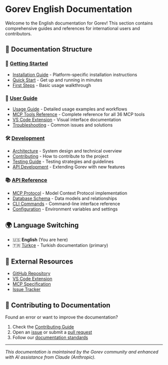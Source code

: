 # Gorev English Documentation

Welcome to the English documentation for Gorev! This section contains comprehensive guides and references for international users and contributors.

## 📁 Documentation Structure

### 🚀 [Getting Started](getting-started/)

- [Installation Guide](../guides/getting-started/installation.md) - Platform-specific installation instructions
- [Quick Start](../guides/user/usage.md) - Get up and running in minutes
- [First Steps](../guides/user/usage.md) - Basic usage walkthrough

### 👥 [User Guide](user-guide/)

- [Usage Guide](../guides/user/usage.md) - Detailed usage examples and workflows
- [MCP Tools Reference](../guides/user/mcp-tools.md) - Complete reference for all 36 MCP tools
- [VS Code Extension](../guides/user/vscode-extension.md) - Visual interface documentation
- [Troubleshooting](../debugging/) - Common issues and solutions

### 🛠 [Development](development/)

- [Architecture](../architecture/architecture-v2.md) - System design and technical overview
- [Contributing](../development/contributing.md) - How to contribute to the project
- [Testing Guide](../development/testing-strategy.md) - Testing strategies and guidelines
- [API Development](development/api-development.md) - Extending Gorev with new features

### 📚 [API Reference](api/)

- [MCP Protocol](api/mcp-protocol.md) - Model Context Protocol implementation
- [Database Schema](api/database-schema.md) - Data models and relationships
- [CLI Commands](api/cli-commands.md) - Command-line interface reference
- [Configuration](api/configuration.md) - Environment variables and settings

## 🌍 Language Switching

- 🇺🇸 **English** (You are here)
- 🇹🇷 [Türkçe](../) - Turkish documentation (primary)

## 🔗 External Resources

- [GitHub Repository](https://github.com/msenol/gorev)
- [VS Code Extension](https://marketplace.visualstudio.com/items?itemName=mehmetsenol.gorev-vscode)
- [MCP Specification](https://modelcontextprotocol.io/docs)
- [Issue Tracker](https://github.com/msenol/gorev/issues)

## 📝 Contributing to Documentation

Found an error or want to improve the documentation?

1. Check the [Contributing Guide](development/contributing.md)
2. Open an [issue](https://github.com/msenol/gorev/issues) or submit a [pull request](https://github.com/msenol/gorev/pulls)
3. Follow our [documentation standards](development/contributing.md#documentation-standards)

---

*This documentation is maintained by the Gorev community and enhanced with AI assistance from Claude (Anthropic).*
